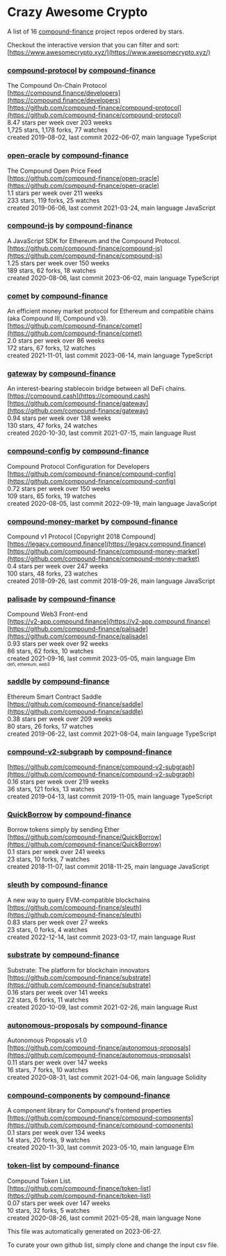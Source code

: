# Crazy Awesome Crypto
A list of 16 [compound-finance](https://github.com/compound-finance) project repos ordered by stars.  

Checkout the interactive version that you can filter and sort: 
[https://www.awesomecrypto.xyz/](https://www.awesomecrypto.xyz/)  


### [compound-protocol](https://github.com/compound-finance/compound-protocol) by [compound-finance](https://github.com/compound-finance)  
The Compound On-Chain Protocol  
[https://compound.finance/developers](https://compound.finance/developers)  
[https://github.com/compound-finance/compound-protocol](https://github.com/compound-finance/compound-protocol)  
8.47 stars per week over 203 weeks  
1,725 stars, 1,178 forks, 77 watches  
created 2019-08-02, last commit 2022-06-07, main language TypeScript  


### [open-oracle](https://github.com/compound-finance/open-oracle) by [compound-finance](https://github.com/compound-finance)  
The Compound Open Price Feed  
[https://github.com/compound-finance/open-oracle](https://github.com/compound-finance/open-oracle)  
1.1 stars per week over 211 weeks  
233 stars, 119 forks, 25 watches  
created 2019-06-06, last commit 2021-03-24, main language JavaScript  


### [compound-js](https://github.com/compound-finance/compound-js) by [compound-finance](https://github.com/compound-finance)  
A JavaScript SDK for Ethereum and the Compound Protocol.  
[https://github.com/compound-finance/compound-js](https://github.com/compound-finance/compound-js)  
1.25 stars per week over 150 weeks  
189 stars, 62 forks, 18 watches  
created 2020-08-06, last commit 2023-06-02, main language TypeScript  


### [comet](https://github.com/compound-finance/comet) by [compound-finance](https://github.com/compound-finance)  
An efficient money market protocol for Ethereum and compatible chains (aka Compound III, Compound v3).  
[https://github.com/compound-finance/comet](https://github.com/compound-finance/comet)  
2.0 stars per week over 86 weeks  
172 stars, 67 forks, 12 watches  
created 2021-11-01, last commit 2023-06-14, main language TypeScript  


### [gateway](https://github.com/compound-finance/gateway) by [compound-finance](https://github.com/compound-finance)  
An interest-bearing stablecoin bridge between all DeFi chains.  
[https://compound.cash](https://compound.cash)  
[https://github.com/compound-finance/gateway](https://github.com/compound-finance/gateway)  
0.94 stars per week over 138 weeks  
130 stars, 47 forks, 24 watches  
created 2020-10-30, last commit 2021-07-15, main language Rust  


### [compound-config](https://github.com/compound-finance/compound-config) by [compound-finance](https://github.com/compound-finance)  
Compound Protocol Configuration for Developers  
[https://github.com/compound-finance/compound-config](https://github.com/compound-finance/compound-config)  
0.72 stars per week over 150 weeks  
109 stars, 65 forks, 19 watches  
created 2020-08-05, last commit 2022-09-19, main language JavaScript  


### [compound-money-market](https://github.com/compound-finance/compound-money-market) by [compound-finance](https://github.com/compound-finance)  
Compound v1 Protocol [Copyright 2018 Compound]  
[https://legacy.compound.finance](https://legacy.compound.finance)  
[https://github.com/compound-finance/compound-money-market](https://github.com/compound-finance/compound-money-market)  
0.4 stars per week over 247 weeks  
100 stars, 48 forks, 23 watches  
created 2018-09-26, last commit 2018-09-26, main language JavaScript  


### [palisade](https://github.com/compound-finance/palisade) by [compound-finance](https://github.com/compound-finance)  
Compound Web3 Front-end  
[https://v2-app.compound.finance](https://v2-app.compound.finance)  
[https://github.com/compound-finance/palisade](https://github.com/compound-finance/palisade)  
0.93 stars per week over 92 weeks  
86 stars, 62 forks, 10 watches  
created 2021-09-16, last commit 2023-05-05, main language Elm  
<sub><sup>defi, ethereum, web3</sup></sub>


### [saddle](https://github.com/compound-finance/saddle) by [compound-finance](https://github.com/compound-finance)  
Ethereum Smart Contract Saddle  
[https://github.com/compound-finance/saddle](https://github.com/compound-finance/saddle)  
0.38 stars per week over 209 weeks  
80 stars, 26 forks, 17 watches  
created 2019-06-22, last commit 2021-08-04, main language TypeScript  


### [compound-v2-subgraph](https://github.com/compound-finance/compound-v2-subgraph) by [compound-finance](https://github.com/compound-finance)  
  
[https://github.com/compound-finance/compound-v2-subgraph](https://github.com/compound-finance/compound-v2-subgraph)  
0.16 stars per week over 219 weeks  
36 stars, 121 forks, 13 watches  
created 2019-04-13, last commit 2019-11-05, main language TypeScript  


### [QuickBorrow](https://github.com/compound-finance/QuickBorrow) by [compound-finance](https://github.com/compound-finance)  
Borrow tokens simply by sending Ether  
[https://github.com/compound-finance/QuickBorrow](https://github.com/compound-finance/QuickBorrow)  
0.1 stars per week over 241 weeks  
23 stars, 10 forks, 7 watches  
created 2018-11-07, last commit 2018-11-25, main language JavaScript  


### [sleuth](https://github.com/compound-finance/sleuth) by [compound-finance](https://github.com/compound-finance)  
A new way to query EVM-compatible blockchains  
[https://github.com/compound-finance/sleuth](https://github.com/compound-finance/sleuth)  
0.83 stars per week over 27 weeks  
23 stars, 0 forks, 4 watches  
created 2022-12-14, last commit 2023-03-17, main language Rust  


### [substrate](https://github.com/compound-finance/substrate) by [compound-finance](https://github.com/compound-finance)  
Substrate: The platform for blockchain innovators  
[https://github.com/compound-finance/substrate](https://github.com/compound-finance/substrate)  
0.16 stars per week over 141 weeks  
22 stars, 6 forks, 11 watches  
created 2020-10-09, last commit 2021-02-26, main language Rust  


### [autonomous-proposals](https://github.com/compound-finance/autonomous-proposals) by [compound-finance](https://github.com/compound-finance)  
Autonomous Proposals v1.0  
[https://github.com/compound-finance/autonomous-proposals](https://github.com/compound-finance/autonomous-proposals)  
0.11 stars per week over 147 weeks  
16 stars, 7 forks, 10 watches  
created 2020-08-31, last commit 2021-04-06, main language Solidity  


### [compound-components](https://github.com/compound-finance/compound-components) by [compound-finance](https://github.com/compound-finance)  
A component library for Compound's frontend properties  
[https://github.com/compound-finance/compound-components](https://github.com/compound-finance/compound-components)  
0.1 stars per week over 134 weeks  
14 stars, 20 forks, 9 watches  
created 2020-11-30, last commit 2023-05-10, main language Elm  


### [token-list](https://github.com/compound-finance/token-list) by [compound-finance](https://github.com/compound-finance)  
Compound Token List.  
[https://github.com/compound-finance/token-list](https://github.com/compound-finance/token-list)  
0.07 stars per week over 147 weeks  
10 stars, 32 forks, 5 watches  
created 2020-08-26, last commit 2021-05-28, main language None  


This file was automatically generated on 2023-06-27.  

To curate your own github list, simply clone and change the input csv file.  